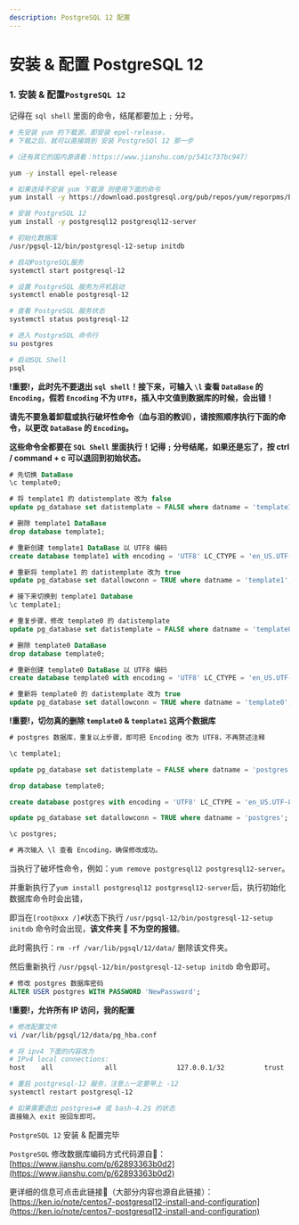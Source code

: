 ```yaml
---
description: PostgreSQL 12 配置
---
```


# 安装 & 配置 PostgreSQL 12

### 1. 安装 & 配置`PostgreSQL 12`

记得在 `sql shell` 里面的命令，结尾都要加上 `;` 分号。

```bash
# 先安装 yum 的下载源，即安装 epel-release，
# 下载之后，就可以直接跳到 安装 PostgreSQl 12 那一步

#（还有其它的国内源请看：https://www.jianshu.com/p/541c737bc947）

yum -y install epel-release

# 如果选择不安装 yum 下载源 则使用下面的命令
yum install -y https://download.postgresql.org/pub/repos/yum/reporpms/EL-7-x86_64/pgdg-redhat-repo-latest.noarch.rpm

# 安装 PostgreSQL 12
yum install -y postgresql12 postgresql12-server

# 初始化数据库
/usr/pgsql-12/bin/postgresql-12-setup initdb 

# 启动PostgreSQL服务
systemctl start postgresql-12

# 设置 PostgreSQL 服务为开机启动
systemctl enable postgresql-12

# 查看 PostgreSQL 服务状态
systemctl status postgresql-12

# 进入 PostgreSQL 命令行
su postgres

# 启动SQL Shell
psql
```

**!重要!，此时先不要退出 `sql shell`！接下来，可输入 `\l` 查看 `DataBase` 的 `Encoding`，假若 `Encoding` 不为 `UTF8`，插入中文值到数据库的时候，会出错！**

**请先不要急着卸载或执行破坏性命令（血与泪的教训），请按照顺序执行下面的命令，以更改 `DataBase` 的 `Encoding`。**

**这些命令全都要在 `SQL Shell` 里面执行！记得 `;` 分号结尾，如果还是忘了，按 ctrl / command + c 可以退回到初始状态。**

```sql
# 先切换 DataBase
\c template0;

# 将 template1 的 datistemplate 改为 false
update pg_database set datistemplate = FALSE where datname = 'template1';

# 删除 template1 DataBase
drop database template1;

# 重新创建 template1 DataBase 以 UTF8 编码
create database template1 with encoding = 'UTF8' LC_CTYPE = 'en_US.UTF-8' LC_COLLATE = 'en_US.UTF-8' template = template0;

# 重新将 template1 的 datistemplate 改为 true
update pg_database set datallowconn = TRUE where datname = 'template1';

# 接下来切换到 template1 Database
\c template1;

# 重复步骤，修改 template0 的 datistemplate
update pg_database set datistemplate = FALSE where datname = 'template0';

# 删除 template0 DataBase
drop database template0;

# 重新创建 template0 DataBase 以 UTF8 编码
create database template0 with encoding = 'UTF8' LC_CTYPE = 'en_US.UTF-8' LC_COLLATE = 'en_US.UTF-8' template = template1;

# 重新将 template0 的 datistemplate 改为 true
update pg_database set datallowconn = TRUE where datname = 'template0';
```

**!重要!，切勿真的删除 `template0` & `template1` 这两个数据库**

```sql
# postgres 数据库，重复以上步骤，即可把 Encoding 改为 UTF8，不再赘述注释

\c template1;

update pg_database set datistemplate = FALSE where datname = 'postgres';

drop database template0;

create database postgres with encoding = 'UTF8' LC_CTYPE = 'en_US.UTF-8' LC_COLLATE = 'en_US.UTF-8' template = template0;

update pg_database set datallowconn = TRUE where datname = 'postgres';

\c postgres;

# 再次输入 \l 查看 Encoding，确保修改成功。
```

当执行了破坏性命令，例如：`yum remove postgresql12 postgresql12-server`。

并重新执行了`yum install postgresql12 postgresql12-server`后，执行初始化数据库命令时会出错，

即当在`[root@xxx /]#`状态下执行 `/usr/pgsql-12/bin/postgresql-12-setup initdb` 命令时会出现，**该文件夹 📁 不为空的报错**。

此时需执行：`rm -rf /var/lib/pgsql/12/data/` 删除该文件夹。

然后重新执行 `/usr/pgsql-12/bin/postgresql-12-setup initdb` 命令即可。

```sql
# 修改 postgres 数据库密码
ALTER USER postgres WITH PASSWORD 'NewPassword';
```

**!重要!，允许所有 IP 访问，我的配置**

```bash
# 修改配置文件
vi /var/lib/pgsql/12/data/pg_hba.conf

# 将 ipv4 下面的内容改为
# IPv4 local connections:
host    all             all               127.0.0.1/32          trust

# 重启 postgresql-12 服务，注意⚠️一定要带上 -12
systemctl restart postgresql-12

# 如果需要退出 postgres=# 或 bash-4.2$ 的状态
直接输入 exit 按回车即可。
```

`PostgreSQL 12` 安装 & 配置完毕

`PostgreSQL` 修改数据库编码方式代码源自🔗：[https://www.jianshu.com/p/62893363b0d2](https://www.jianshu.com/p/62893363b0d2)

更详细的信息可点击此链接🔗（大部分内容也源自此链接）：[https://ken.io/note/centos7-postgresql12-install-and-configuration](https://ken.io/note/centos7-postgresql12-install-and-configuration)

